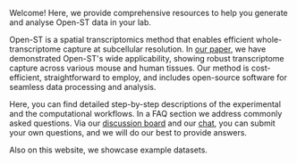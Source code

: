 Welcome! Here, we provide comprehensive resources to help you generate and analyse Open-ST data in your lab.
 
Open-ST is a spatial transcriptomics method that enables efficient whole-transcriptome capture at subcellular resolution. In [our paper](https://authors.elsevier.com/c/1jJckL7PXqR3U), we have demonstrated Open-ST's wide applicability, showing robust transcriptome capture across various mouse and human tissues. 
Our method is cost-efficient, straightforward to employ, and includes open-source software for seamless data processing and analysis.

Here, you can find detailed step-by-step descriptions of the experimental and the computational workflows. In a FAQ section we address commonly asked questions. Via our [discussion board] and our [chat], you can submit your own questions, and we will do our best to provide answers. 

 [discussion board]: https://github.com/rajewsky-lab/openst/discussions
 [chat]: https://gitter.im/openst/community

Also on this website, we showcase example datasets. 